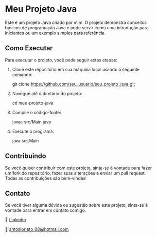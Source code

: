 # Meu Projeto Java

Este é um projeto Java criado por mim. O projeto demonstra conceitos básicos de programação Java e pode servir como uma introdução para iniciantes ou um exemplo simples para referência.


## Como Executar

Para executar o projeto, você pode seguir estas etapas:

1. Clone este repositório em sua máquina local usando o seguinte comando:

    git clone https://github.com/seu_usuario/seu_projeto_java.git

2. Navegue até o diretório do projeto:

    cd meu-projeto-java

3. Compile o código-fonte:

    javac src/Main.java

4. Execute o programa:

    java src.Main

## Contribuindo

Se você quiser contribuir com este projeto, sinta-se à vontade para fazer um fork do repositório, fazer suas alterações e enviar um pull request. Todas as contribuições são bem-vindas!

## Contato

Se você tiver alguma dúvida ou sugestão sobre este projeto, sinta-se à vontade para entrar em contato comigo.

👤 [Linkedin](https://www.linkedin.com/in/antonioneto604/)

📨 antonioneto_08@hotmail.com
